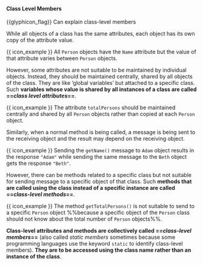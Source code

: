 <div id="title">

#### Class Level Members

</div>

<span id="prereqs"></span>

<span id="outcomes">{{glyphicon_flag}} Can explain class-level members</span>

<div id="body">

While all objects of a class has the same attributes, each object has its own copy of the attribute value.

<tip-box>

{{ icon_example }} All `Person` objects have the `Name` attribute but the value of that attribute varies between `Person` objects.

</tip-box>

However, some attributes are not suitable to be maintained by individual objects. Instead, they should be maintained centrally, shared by all objects of the class. They are like ‘global variables’ but attached to a specific class. Such **variables whose value is shared by all instances of a class are called ==_class level attributes_==**.

<tip-box>

{{ icon_example }} The attribute `totalPersons` should be maintained centrally and shared by all `Person` objects rather than copied at each `Person` object.  

</tip-box>

Similarly, when a normal method is being called, a message is being sent to the receiving object and the result may depend on the receiving object.

<tip-box>

{{ icon_example }} Sending the `getName()` message to `Adam` object results in the response `"Adam"` while sending the same message to the `Beth` object gets the response `"Beth"`.

</tip-box>

However, there can be methods related to a specific class but not suitable for sending message to a specific object of that class. Such **methods that are called using the class instead of a specific instance are called ==_class-level methods_==**.

<tip-box>

{{ icon_example }} The method `getTotalPersons()` is not suitable to send to a specific `Person` object %%because a specific object of the `Person` class should not know about the total number of `Person` objects%%.

</tip-box>

**Class-level attributes and methods are collectively called ==_class-level members_==** (also called _static members_ sometimes because some programming languages use the keyword `static` to identify class-level members). **They are to be accessed using the class name rather than an instance of the class**.

<panel src="../../../uml/classDiagrams/classLevelMembers/what/unit-inElsewhere-asFlat.md#title-and-body" boilerplate header="{{glyphicon_education}} Tools → UML → Class Diagrams → Class Level Members" expanded /><p/>

</div>

<div id="extras">
  <include src="exercises.md" />
</div>